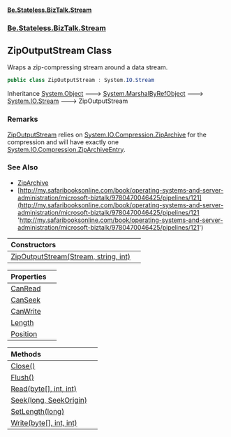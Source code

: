 #### [Be.Stateless.BizTalk.Stream](README.md 'README')
### [Be.Stateless.BizTalk.Stream](Be.Stateless.BizTalk.Stream.md 'Be.Stateless.BizTalk.Stream')

## ZipOutputStream Class

Wraps a zip-compressing stream around a data stream.

```csharp
public class ZipOutputStream : System.IO.Stream
```

Inheritance [System.Object](https://docs.microsoft.com/en-us/dotnet/api/System.Object 'System.Object') &#129106; [System.MarshalByRefObject](https://docs.microsoft.com/en-us/dotnet/api/System.MarshalByRefObject 'System.MarshalByRefObject') &#129106; [System.IO.Stream](https://docs.microsoft.com/en-us/dotnet/api/System.IO.Stream 'System.IO.Stream') &#129106; ZipOutputStream

### Remarks
[ZipOutputStream](ZipOutputStream.md 'Be.Stateless.BizTalk.Stream.ZipOutputStream') relies on [System.IO.Compression.ZipArchive](https://docs.microsoft.com/en-us/dotnet/api/System.IO.Compression.ZipArchive 'System.IO.Compression.ZipArchive') for the compression and will have exactly one [System.IO.Compression.ZipArchiveEntry](https://docs.microsoft.com/en-us/dotnet/api/System.IO.Compression.ZipArchiveEntry 'System.IO.Compression.ZipArchiveEntry').

### See Also
- [ZipArchive](https://docs.microsoft.com/en-us/dotnet/api/system.io.compression.ziparchive 'https://docs.microsoft.com/en-us/dotnet/api/system.io.compression.ziparchive')
- [http://my.safaribooksonline.com/book/operating-systems-and-server-administration/microsoft-biztalk/9780470046425/pipelines/121](http://my.safaribooksonline.com/book/operating-systems-and-server-administration/microsoft-biztalk/9780470046425/pipelines/121 'http://my.safaribooksonline.com/book/operating-systems-and-server-administration/microsoft-biztalk/9780470046425/pipelines/121')

| Constructors | |
| :--- | :--- |
| [ZipOutputStream(Stream, string, int)](ZipOutputStream.ZipOutputStream(Stream,string,int).md 'Be.Stateless.BizTalk.Stream.ZipOutputStream.ZipOutputStream(System.IO.Stream, string, int)') | |

| Properties | |
| :--- | :--- |
| [CanRead](ZipOutputStream.CanRead.md 'Be.Stateless.BizTalk.Stream.ZipOutputStream.CanRead') | |
| [CanSeek](ZipOutputStream.CanSeek.md 'Be.Stateless.BizTalk.Stream.ZipOutputStream.CanSeek') | |
| [CanWrite](ZipOutputStream.CanWrite.md 'Be.Stateless.BizTalk.Stream.ZipOutputStream.CanWrite') | |
| [Length](ZipOutputStream.Length.md 'Be.Stateless.BizTalk.Stream.ZipOutputStream.Length') | |
| [Position](ZipOutputStream.Position.md 'Be.Stateless.BizTalk.Stream.ZipOutputStream.Position') | |

| Methods | |
| :--- | :--- |
| [Close()](ZipOutputStream.Close().md 'Be.Stateless.BizTalk.Stream.ZipOutputStream.Close()') | |
| [Flush()](ZipOutputStream.Flush().md 'Be.Stateless.BizTalk.Stream.ZipOutputStream.Flush()') | |
| [Read(byte[], int, int)](ZipOutputStream.Read(byte[],int,int).md 'Be.Stateless.BizTalk.Stream.ZipOutputStream.Read(byte[], int, int)') | |
| [Seek(long, SeekOrigin)](ZipOutputStream.Seek(long,SeekOrigin).md 'Be.Stateless.BizTalk.Stream.ZipOutputStream.Seek(long, System.IO.SeekOrigin)') | |
| [SetLength(long)](ZipOutputStream.SetLength(long).md 'Be.Stateless.BizTalk.Stream.ZipOutputStream.SetLength(long)') | |
| [Write(byte[], int, int)](ZipOutputStream.Write(byte[],int,int).md 'Be.Stateless.BizTalk.Stream.ZipOutputStream.Write(byte[], int, int)') | |
